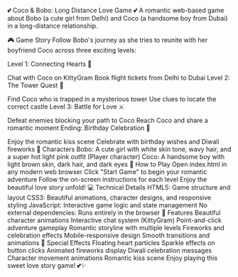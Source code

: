 💕 Coco & Bobo: Long Distance Love Game 💕
A romantic web-based game about Bobo (a cute girl from Delhi) and Coco (a handsome boy from Dubai) in a long-distance relationship.

🎮 Game Story
Follow Bobo's journey as she tries to reunite with her boyfriend Coco across three exciting levels:

Level 1: Connecting Hearts 💌

Chat with Coco on KittyGram
Book flight tickets from Delhi to Dubai
Level 2: The Tower Quest 🏰

Find Coco who is trapped in a mysterious tower
Use clues to locate the correct castle
Level 3: Battle for Love ⚔️

Defeat enemies blocking your path to Coco
Reach Coco and share a romantic moment
Ending: Birthday Celebration 🎉

Enjoy the romantic kiss scene
Celebrate with birthday wishes and Diwali fireworks
🎯 Characters
Bobo: A cute girl with white skin tone, wavy hair, and a super hot light pink outfit (Player character)
Coco: A handsome boy with light brown skin, dark hair, and dark eyes
🚀 How to Play
Open index.html in any modern web browser
Click "Start Game" to begin your romantic adventure
Follow the on-screen instructions for each level
Enjoy the beautiful love story unfold!
💻 Technical Details
HTML5: Game structure and layout
CSS3: Beautiful animations, character designs, and responsive styling
JavaScript: Interactive game logic and state management
No external dependencies: Runs entirely in the browser
🎨 Features
Beautiful character animations
Interactive chat system (KittyGram)
Point-and-click adventure gameplay
Romantic storyline with multiple levels
Fireworks and celebration effects
Mobile-responsive design
Smooth transitions and animations
🌟 Special Effects
Floating heart particles
Sparkle effects on button clicks
Animated fireworks display
Diwali celebration messages
Character movement animations
Romantic kiss scene
Enjoy playing this sweet love story game! 💕✨
